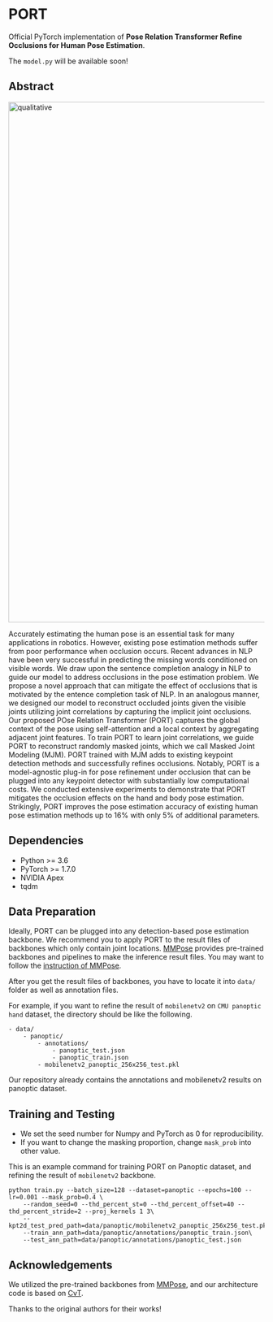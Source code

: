 # PORT
Official PyTorch implementation of **Pose Relation Transformer Refine Occlusions for Human Pose Estimation**. 

The `model.py` will be available soon!

## Abstract
<img width="1025" alt="qualitative" src="https://user-images.githubusercontent.com/37060326/194792799-9315b317-b0b3-4b99-9105-08d96727993a.png">


Accurately estimating the human pose is an essential task for many applications in robotics. However, existing
pose estimation methods suffer from poor performance when occlusion occurs. Recent advances in NLP have been very
successful in predicting the missing words conditioned on visible words. We draw upon the sentence completion analogy in NLP
to guide our model to address occlusions in the pose estimation problem. We propose a novel approach that can mitigate the
effect of occlusions that is motivated by the entence completion task of NLP. In an analogous manner, we designed our model
to reconstruct occluded joints given the visible joints utilizing joint correlations by capturing the implicit joint occlusions.
Our proposed POse Relation Transformer (PORT) captures the global context of the pose using self-attention and a local context
by aggregating adjacent joint features. To train PORT to learn joint correlations, we guide PORT to reconstruct randomly
masked joints, which we call Masked Joint Modeling (MJM). PORT trained with MJM adds to existing keypoint detection
methods and successfully refines occlusions. Notably, PORT is a model-agnostic plug-in for pose refinement under occlusion that
can be plugged into any keypoint detector with substantially low computational costs. We conducted extensive experiments
to demonstrate that PORT mitigates the occlusion effects on the hand and body pose estimation. Strikingly, PORT improves the
pose estimation accuracy of existing human pose estimation methods up to 16% with only 5% of additional parameters.

## Dependencies

- Python >= 3.6
- PyTorch >= 1.7.0
- NVIDIA Apex
- tqdm

## Data Preparation
Ideally, PORT can be plugged into any detection-based pose estimation backbone.
We recommend you to apply PORT to the result files of backbones which only contain joint locations.
[MMPose](https://mmpose.readthedocs.io/en/latest/) provides pre-trained backbones and pipelines to make the inference result files.
You may want to follow the [instruction of MMPose](https://mmpose.readthedocs.io/en/latest/get_started.html#inference-with-pre-trained-models).

After you get the result files of backbones, you have to locate it into `data/` folder as well as annotation files.

For example, if you want to refine the result of `mobilenetv2` on `CMU panoptic hand` dataset, the directory should be like the following.

```
- data/
    - panoptic/
        - annotations/
            - panoptic_test.json
            - panoptic_train.json
        - mobilenetv2_panoptic_256x256_test.pkl
```
Our repository already contains the annotations and mobilenetv2 results on panoptic dataset.

## Training and Testing
- We set the seed number for Numpy and PyTorch as 0 for reproducibility.
- If you want to change the masking proportion, change `mask_prob` into other value.

This is an example command for training PORT on Panoptic dataset, and refining the result of `mobilenetv2` backbone.
```
python train.py --batch_size=128 --dataset=panoptic --epochs=100 --lr=0.001 --mask_prob=0.4 \
    --random_seed=0 --thd_percent_st=0 --thd_percent_offset=40 --thd_percent_stride=2 --proj_kernels 1 3\
    --kpt2d_test_pred_path=data/panoptic/mobilenetv2_panoptic_256x256_test.pkl\
    --train_ann_path=data/panoptic/annotations/panoptic_train.json\
    --test_ann_path=data/panoptic/annotations/panoptic_test.json
```

## Acknowledgements
We utilized the pre-trained backbones from [MMPose](https://mmpose.readthedocs.io/en/latest/), and our architecture code is based on [CvT](https://github.com/microsoft/CvT).

Thanks to the original authors for their works!

